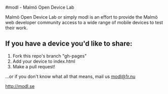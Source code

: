 #modl - Malmö Open Device Lab

Malmö Open Device Lab or simply modl is an effort to provide the Malmö web developer community access to a wide range of mobile devices to test their work.

## If you have a device you'd like to share:

1. Fork this repo's branch "gh-pages"
2. Add your device to index.html
3. Make a pull request!

...or if you don't know what all that means, mail us modl@1r.nu


http://modl.se
